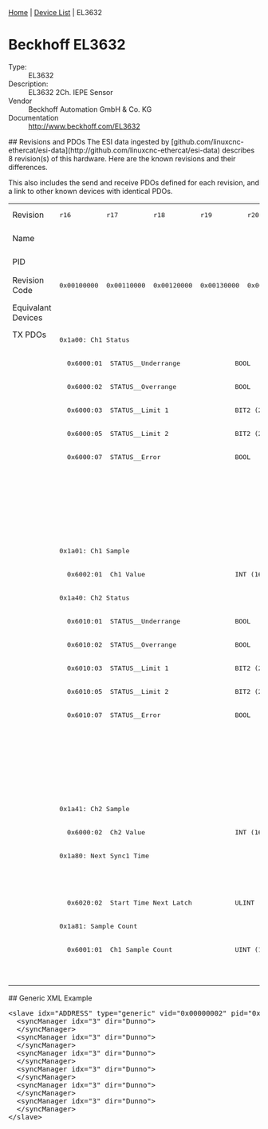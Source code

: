 <div class="nav"><a href="/esi-data">Home</a> | <a href="/esi-data/devices">Device List</a> | EL3632</div>

#  Beckhoff EL3632

<dl>
  <dt>Type:</dt><dd>EL3632</dd>
  <dt>Description:</dt><dd>EL3632 2Ch. IEPE Sensor</dd>
  <dt>Vendor</dt><dd>Beckhoff Automation GmbH & Co. KG</dd>
  <dt>Documentation</dt><dd><a href="http://www.beckhoff.com/EL3632">http://www.beckhoff.com/EL3632</a></dd>
</dl>
## Revisions and PDOs
The ESI data ingested by [github.com/linuxcnc-ethercat/esi-data](http://github.com/linuxcnc-ethercat/esi-data) describes 8 revision(s) of this hardware.  Here are the known revisions and their differences.

This also includes the send and receive PDOs defined for each revision, and a link to other known devices with identical PDOs.

<table>
<tr >
<td class="first">Revision</td>
<td ><pre>r16</pre></td>
<td ><pre>r17</pre></td>
<td ><pre>r18</pre></td>
<td ><pre>r19</pre></td>
<td ><pre>r20</pre></td>
<td ><pre>r21</pre></td>
<td ><pre>r22</pre></td>
<td ><pre>r23</pre></td>
</tr>
<tr >
<td class="first">Name</td>
<td  colspan=8 align="center"><pre>EL3632 2Ch. IEPE Sensor</pre></td>
</tr>
<tr >
<td class="first">PID</td>
<td  colspan=8 align="center"><pre>0x0e303052</pre></td>
</tr>
<tr >
<td class="first">Revision Code</td>
<td ><pre>0x00100000</pre></td>
<td ><pre>0x00110000</pre></td>
<td ><pre>0x00120000</pre></td>
<td ><pre>0x00130000</pre></td>
<td ><pre>0x00140000</pre></td>
<td ><pre>0x00150000</pre></td>
<td ><pre>0x00160000</pre></td>
<td ><pre>0x00170000</pre></td>
</tr>
<tr >
<td class="first">Equivalant Devices</td>
<td  colspan=6 align="center"></td>
<td  colspan=2 align="center"><pre><a href="EP3632-0001">EP3632-0001 r16,r17</a><br/><a href="EPP3632-0001">EPP3632-0001 r16,r17</a></pre></td>
</tr>
<tr class="txpdo pdosection">
<td class="first" rowspan=28 valign=top>TX PDOs</td>
<td colspan=8 align="left"><pre>0x1a00: Ch1 Status</pre></td>
<td></td>
</tr>
<tr class="txpdo">
<td  colspan=8 align="left"><pre>  0x6000:01  STATUS__Underrange              BOOL</pre></td>
</tr>
<tr class="txpdo">
<td  colspan=8 align="left"><pre>  0x6000:02  STATUS__Overrange               BOOL</pre></td>
</tr>
<tr class="txpdo">
<td  colspan=8 align="left"><pre>  0x6000:03  STATUS__Limit 1                 BIT2 (2 bits)</pre></td>
</tr>
<tr class="txpdo">
<td  colspan=8 align="left"><pre>  0x6000:05  STATUS__Limit 2                 BIT2 (2 bits)</pre></td>
</tr>
<tr class="txpdo">
<td  colspan=8 align="left"><pre>  0x6000:07  STATUS__Error                   BOOL</pre></td>
</tr>
<tr class="txpdo">
<td  colspan=6 align="left"></td>
<td  colspan=2 align="left"><pre>  0x6000:0e  STATUS__Sync error              BOOL</pre></td>
</tr>
<tr class="txpdo">
<td  colspan=6 align="left"></td>
<td  colspan=2 align="left"><pre>  0x6000:0f  STATUS__TxPDO State             BOOL</pre></td>
</tr>
<tr class="txpdo">
<td  colspan=6 align="left"></td>
<td  colspan=2 align="left"><pre>  0x6000:10  STATUS__TxPDO Toggle            BOOL</pre></td>
</tr>
<tr class="txpdo pdosection">
<td  colspan=8 align="left"><pre>0x1a01: Ch1 Sample</pre></td>
</tr>
<tr class="txpdo">
<td  colspan=8 align="left"><pre>  0x6002:01  Ch1 Value                       INT (16 bits)</pre></td>
</tr>
<tr class="txpdo pdosection">
<td  colspan=8 align="left"><pre>0x1a40: Ch2 Status</pre></td>
</tr>
<tr class="txpdo">
<td  colspan=8 align="left"><pre>  0x6010:01  STATUS__Underrange              BOOL</pre></td>
</tr>
<tr class="txpdo">
<td  colspan=8 align="left"><pre>  0x6010:02  STATUS__Overrange               BOOL</pre></td>
</tr>
<tr class="txpdo">
<td  colspan=8 align="left"><pre>  0x6010:03  STATUS__Limit 1                 BIT2 (2 bits)</pre></td>
</tr>
<tr class="txpdo">
<td  colspan=8 align="left"><pre>  0x6010:05  STATUS__Limit 2                 BIT2 (2 bits)</pre></td>
</tr>
<tr class="txpdo">
<td  colspan=8 align="left"><pre>  0x6010:07  STATUS__Error                   BOOL</pre></td>
</tr>
<tr class="txpdo">
<td  colspan=6 align="left"></td>
<td  colspan=2 align="left"><pre>  0x6010:0e  STATUS__Sync error              BOOL</pre></td>
</tr>
<tr class="txpdo">
<td  colspan=6 align="left"></td>
<td  colspan=2 align="left"><pre>  0x6010:0f  STATUS__TxPDO State             BOOL</pre></td>
</tr>
<tr class="txpdo">
<td  colspan=6 align="left"></td>
<td  colspan=2 align="left"><pre>  0x6010:10  STATUS__TxPDO Toggle            BOOL</pre></td>
</tr>
<tr class="txpdo pdosection">
<td  colspan=8 align="left"><pre>0x1a41: Ch2 Sample</pre></td>
</tr>
<tr class="txpdo">
<td  colspan=8 align="left"><pre>  0x6000:02  Ch2 Value                       INT (16 bits)</pre></td>
</tr>
<tr class="txpdo pdosection">
<td  colspan=6 align="left"><pre>0x1a80: Next Sync1 Time</pre></td>
<td  colspan=2 align="left"><pre>0x1a80: NextSync1Time</pre></td>
</tr>
<tr class="txpdo">
<td  colspan=6 align="left"></td>
<td  colspan=2 align="left"><pre>  0x6020:01  StartTimeNextLatch              ULINT (64 bits)</pre></td>
</tr>
<tr class="txpdo">
<td  colspan=6 align="left"><pre>  0x6020:02  Start Time Next Latch           ULINT (64 bits)</pre></td>
<td  colspan=2 align="left"></td>
</tr>
<tr class="txpdo pdosection">
<td  colspan=8 align="left"><pre>0x1a81: Sample Count</pre></td>
</tr>
<tr class="txpdo">
<td  colspan=6 align="left"><pre>  0x6001:01  Ch1 Sample Count                UINT (16 bits)</pre></td>
<td  colspan=2 align="left"></td>
</tr>
<tr class="txpdo">
<td  colspan=6 align="left"></td>
<td  colspan=2 align="left"><pre>  0x6021:01  Sample Count                    UINT (16 bits)</pre></td>
</tr>
</table>
## Generic XML Example
<pre class="xml">
&lt;slave idx="ADDRESS" type="generic" vid="0x00000002" pid="0x0e303052" configPdos="true"&gt;
  &lt;syncManager idx="3" dir="Dunno"&gt;
  &lt;/syncManager&gt;
  &lt;syncManager idx="3" dir="Dunno"&gt;
  &lt;/syncManager&gt;
  &lt;syncManager idx="3" dir="Dunno"&gt;
  &lt;/syncManager&gt;
  &lt;syncManager idx="3" dir="Dunno"&gt;
  &lt;/syncManager&gt;
  &lt;syncManager idx="3" dir="Dunno"&gt;
  &lt;/syncManager&gt;
  &lt;syncManager idx="3" dir="Dunno"&gt;
  &lt;/syncManager&gt;
&lt;/slave&gt;
</pre>
